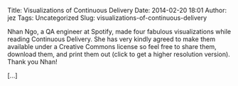 Title: Visualizations of Continuous Delivery
Date: 2014-02-20 18:01
Author: jez
Tags: Uncategorized
Slug: visualizations-of-continuous-delivery

Nhan Ngo, a QA engineer at Spotify, made four fabulous visualizations
while reading Continuous Delivery. She has very kindly agreed to make
them available under a Creative Commons license so feel free to share
them, download them, and print them out (click to get a higher
resolution version). Thank you Nhan!

[...]

</p>

